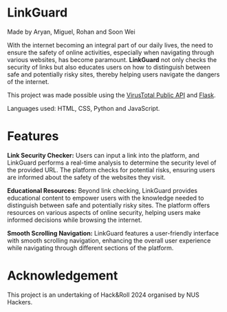 # LinkGuard
Made by Aryan, Miguel, Rohan and Soon Wei 

With the internet becoming an integral part of our daily lives, the need to ensure the safety of online activities, especially when navigating through various websites, has become paramount. **LinkGuard** not only checks the security of links but also educates users on how to distinguish between safe and potentially risky sites, thereby helping users navigate the dangers of the internet.

This project was made possible using the <ins>VirusTotal Public API</ins> and <ins>Flask</ins>.

Languages used: HTML, CSS, Python and JavaScript.

# Features
**Link Security Checker:** Users can input a link into the platform, and LinkGuard performs a real-time analysis to determine the security level of the provided URL. The platform checks for potential risks, ensuring users are informed about the safety of the websites they visit.

**Educational Resources:** Beyond link checking, LinkGuard provides educational content to empower users with the knowledge needed to distinguish between safe and potentially risky sites. The platform offers resources on various aspects of online security, helping users make informed decisions while browsing the internet.

**Smooth Scrolling Navigation:** LinkGuard features a user-friendly interface with smooth scrolling navigation, enhancing the overall user experience while navigating through different sections of the platform.

# Acknowledgement
This project is an undertaking of Hack&Roll 2024 organised by NUS Hackers.
